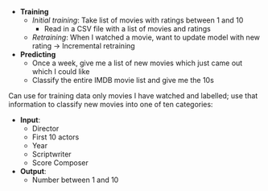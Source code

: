- **Training**
    - *Initial training*: Take list of movies with ratings between 1 and 10
        - Read in a CSV file with a list of movies and ratings
    - *Retraining*: When I watched a movie, want to update model with new rating 
      -> Incremental retraining
- **Predicting**
    - Once a week, give me a list of new movies which just came out which I could like
    - Classify the entire IMDB movie list and give me the 10s
   

Can use for training data only movies I have watched and labelled; use that information
to classify new movies into one of ten categories:

- **Input**:
    - Director
    - First 10 actors
    - Year
    - Scriptwriter
    - Score Composer
- **Output**:
    - Number between 1 and 10